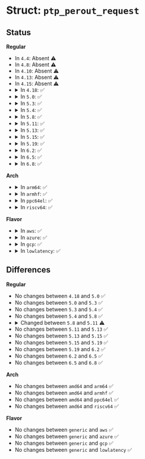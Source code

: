 # Struct: <code>ptp_perout_request</code>

## Status
<b>Regular</b>
<ul>
<li>
In <code>4.4</code>: Absent ⚠️
</li>
<li>
In <code>4.8</code>: Absent ⚠️
</li>
<li>
In <code>4.10</code>: Absent ⚠️
</li>
<li>
In <code>4.13</code>: Absent ⚠️
</li>
<li>
In <code>4.15</code>: Absent ⚠️
</li>
<li>
<details>
<summary>In <code>4.18</code>: ✅</summary>

```c
struct ptp_perout_request {
    struct ptp_clock_time start;
    struct ptp_clock_time period;
    unsigned int index;
    unsigned int flags;
    unsigned int rsv[4];
};
```
</details>
</li>
<li>
<details>
<summary>In <code>5.0</code>: ✅</summary>

```c
struct ptp_perout_request {
    struct ptp_clock_time start;
    struct ptp_clock_time period;
    unsigned int index;
    unsigned int flags;
    unsigned int rsv[4];
};
```
</details>
</li>
<li>
<details>
<summary>In <code>5.3</code>: ✅</summary>

```c
struct ptp_perout_request {
    struct ptp_clock_time start;
    struct ptp_clock_time period;
    unsigned int index;
    unsigned int flags;
    unsigned int rsv[4];
};
```
</details>
</li>
<li>
<details>
<summary>In <code>5.4</code>: ✅</summary>

```c
struct ptp_perout_request {
    struct ptp_clock_time start;
    struct ptp_clock_time period;
    unsigned int index;
    unsigned int flags;
    unsigned int rsv[4];
};
```
</details>
</li>
<li>
<details>
<summary>In <code>5.8</code>: ✅</summary>

```c
struct ptp_perout_request {
    struct ptp_clock_time start;
    struct ptp_clock_time period;
    unsigned int index;
    unsigned int flags;
    unsigned int rsv[4];
};
```
</details>
</li>
<li>
<details>
<summary>In <code>5.11</code>: ✅</summary>

```c
struct ptp_perout_request {
    struct ptp_clock_time start;
    struct ptp_clock_time phase;
    struct ptp_clock_time period;
    unsigned int index;
    unsigned int flags;
    struct ptp_clock_time on;
    unsigned int rsv[4];
};
```
</details>
</li>
<li>
<details>
<summary>In <code>5.13</code>: ✅</summary>

```c
struct ptp_perout_request {
    struct ptp_clock_time start;
    struct ptp_clock_time phase;
    struct ptp_clock_time period;
    unsigned int index;
    unsigned int flags;
    struct ptp_clock_time on;
    unsigned int rsv[4];
};
```
</details>
</li>
<li>
<details>
<summary>In <code>5.15</code>: ✅</summary>

```c
struct ptp_perout_request {
    struct ptp_clock_time start;
    struct ptp_clock_time phase;
    struct ptp_clock_time period;
    unsigned int index;
    unsigned int flags;
    struct ptp_clock_time on;
    unsigned int rsv[4];
};
```
</details>
</li>
<li>
<details>
<summary>In <code>5.19</code>: ✅</summary>

```c
struct ptp_perout_request {
    struct ptp_clock_time start;
    struct ptp_clock_time phase;
    struct ptp_clock_time period;
    unsigned int index;
    unsigned int flags;
    struct ptp_clock_time on;
    unsigned int rsv[4];
};
```
</details>
</li>
<li>
<details>
<summary>In <code>6.2</code>: ✅</summary>

```c
struct ptp_perout_request {
    struct ptp_clock_time start;
    struct ptp_clock_time phase;
    struct ptp_clock_time period;
    unsigned int index;
    unsigned int flags;
    struct ptp_clock_time on;
    unsigned int rsv[4];
};
```
</details>
</li>
<li>
<details>
<summary>In <code>6.5</code>: ✅</summary>

```c
struct ptp_perout_request {
    struct ptp_clock_time start;
    struct ptp_clock_time phase;
    struct ptp_clock_time period;
    unsigned int index;
    unsigned int flags;
    struct ptp_clock_time on;
    unsigned int rsv[4];
};
```
</details>
</li>
<li>
<details>
<summary>In <code>6.8</code>: ✅</summary>

```c
struct ptp_perout_request {
    struct ptp_clock_time start;
    struct ptp_clock_time phase;
    struct ptp_clock_time period;
    unsigned int index;
    unsigned int flags;
    struct ptp_clock_time on;
    unsigned int rsv[4];
};
```
</details>
</li>
</ul>
<b>Arch</b>
<ul>
<li>
<details>
<summary>In <code>arm64</code>: ✅</summary>

```c
struct ptp_perout_request {
    struct ptp_clock_time start;
    struct ptp_clock_time period;
    unsigned int index;
    unsigned int flags;
    unsigned int rsv[4];
};
```
</details>
</li>
<li>
<details>
<summary>In <code>armhf</code>: ✅</summary>

```c
struct ptp_perout_request {
    struct ptp_clock_time start;
    struct ptp_clock_time period;
    unsigned int index;
    unsigned int flags;
    unsigned int rsv[4];
};
```
</details>
</li>
<li>
<details>
<summary>In <code>ppc64el</code>: ✅</summary>

```c
struct ptp_perout_request {
    struct ptp_clock_time start;
    struct ptp_clock_time period;
    unsigned int index;
    unsigned int flags;
    unsigned int rsv[4];
};
```
</details>
</li>
<li>
<details>
<summary>In <code>riscv64</code>: ✅</summary>

```c
struct ptp_perout_request {
    struct ptp_clock_time start;
    struct ptp_clock_time period;
    unsigned int index;
    unsigned int flags;
    unsigned int rsv[4];
};
```
</details>
</li>
</ul>
<b>Flavor</b>
<ul>
<li>
<details>
<summary>In <code>aws</code>: ✅</summary>

```c
struct ptp_perout_request {
    struct ptp_clock_time start;
    struct ptp_clock_time period;
    unsigned int index;
    unsigned int flags;
    unsigned int rsv[4];
};
```
</details>
</li>
<li>
<details>
<summary>In <code>azure</code>: ✅</summary>

```c
struct ptp_perout_request {
    struct ptp_clock_time start;
    struct ptp_clock_time period;
    unsigned int index;
    unsigned int flags;
    unsigned int rsv[4];
};
```
</details>
</li>
<li>
<details>
<summary>In <code>gcp</code>: ✅</summary>

```c
struct ptp_perout_request {
    struct ptp_clock_time start;
    struct ptp_clock_time period;
    unsigned int index;
    unsigned int flags;
    unsigned int rsv[4];
};
```
</details>
</li>
<li>
<details>
<summary>In <code>lowlatency</code>: ✅</summary>

```c
struct ptp_perout_request {
    struct ptp_clock_time start;
    struct ptp_clock_time period;
    unsigned int index;
    unsigned int flags;
    unsigned int rsv[4];
};
```
</details>
</li>
</ul>

## Differences
<b>Regular</b>
<ul>
<li>
No changes between <code>4.18</code> and <code>5.0</code> ✅
</li>
<li>
No changes between <code>5.0</code> and <code>5.3</code> ✅
</li>
<li>
No changes between <code>5.3</code> and <code>5.4</code> ✅
</li>
<li>
No changes between <code>5.4</code> and <code>5.8</code> ✅
</li>
<li>
<details>
<summary>Changed between <code>5.8</code> and <code>5.11</code> ⚠️</summary>
<ul>
<li>
<b>Field added. </b>
<code>struct ptp_clock_time phase</code>
</li>
<li>
<b>Field added. </b>
<code>struct ptp_clock_time on</code>
</li>
</ul>
</details>
</li>
<li>
No changes between <code>5.11</code> and <code>5.13</code> ✅
</li>
<li>
No changes between <code>5.13</code> and <code>5.15</code> ✅
</li>
<li>
No changes between <code>5.15</code> and <code>5.19</code> ✅
</li>
<li>
No changes between <code>5.19</code> and <code>6.2</code> ✅
</li>
<li>
No changes between <code>6.2</code> and <code>6.5</code> ✅
</li>
<li>
No changes between <code>6.5</code> and <code>6.8</code> ✅
</li>
</ul>
<b>Arch</b>
<ul>
<li>
No changes between <code>amd64</code> and <code>arm64</code> ✅
</li>
<li>
No changes between <code>amd64</code> and <code>armhf</code> ✅
</li>
<li>
No changes between <code>amd64</code> and <code>ppc64el</code> ✅
</li>
<li>
No changes between <code>amd64</code> and <code>riscv64</code> ✅
</li>
</ul>
<b>Flavor</b>
<ul>
<li>
No changes between <code>generic</code> and <code>aws</code> ✅
</li>
<li>
No changes between <code>generic</code> and <code>azure</code> ✅
</li>
<li>
No changes between <code>generic</code> and <code>gcp</code> ✅
</li>
<li>
No changes between <code>generic</code> and <code>lowlatency</code> ✅
</li>
</ul>
